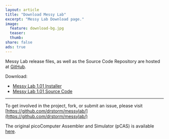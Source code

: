 ```yaml
---
layout: article
title: "Download Messy Lab"
excerpt: "Messy Lab Download page."
image:
  feature: download-bg.jpg
  teaser:
  thumb:
share: false
ads: true
---
```


Messy Lab release files, as well as the Source Code Repository are hosted at [GitHub](https://github.com/drstorm/messylab/).

Download:

* [Messy Lab 1.01 Installer](https://github.com/drstorm/messylab/releases/download/version-1.01/MessyLab-1.01.exe)
* [Messy Lab 1.01 Source Code](https://github.com/drstorm/messylab/archive/version-1.01.zip)

---

To get involved in the project, fork, or submit an issue, please visit [https://github.com/drstorm/messylab/](https://github.com/drstorm/messylab/)

The original picoComputer Assembler and Simulator (pCAS) is available [here](http://rti.etf.bg.ac.rs/rti/ir1pp1/materijali/pCAS_1.1.zip).
